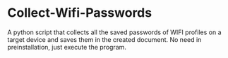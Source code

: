 # Collect-Wifi-Passwords
A python script that collects all the saved passwords of WIFI profiles on a target device and saves them in the created document. No need in preinstallation, just execute the program.

